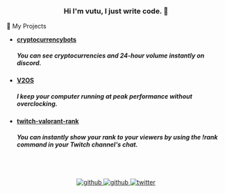 ### <div align="center">Hi I'm vutu, I just write code. 🎴</div>  
  

👾 My Projects  
  

- **[cryptocurrencybots](https://github.com/vutuofficial/cryptocurrency)**<BR><H5>You can see cryptocurrencies and 24-hour volume instantly on discord.  
  

- **[V2OS](https://github.com/vutuofficial/V2OS)**<BR><H5> I keep your computer running at peak performance without overclocking.  
  

- **[twitch-valorant-rank](https://github.com/vutuofficial/twitch-valorant-rank)**<BR><H5>You can instantly show your rank to your viewers by using the !rank command in your Twitch channel's chat.  
  

<br/>

##

<div align="center">
  
<a href="https://discord.gg/users/333697573980340225" target="_blank">
<img src=https://img.shields.io/badge/Discord-%235865F2.svg?style=for-the-badge&logo=discord&logoColor=white alt=github style="margin-bottom: 5px;" />
</a>
  
<a href="https://github.com/vutuofficial" target="_blank">
<img src=https://img.shields.io/badge/github-%2324292e.svg?&style=for-the-badge&logo=github&logoColor=white alt=github style="margin-bottom: 5px;" />
</a>
<a href="https://twitter.com/realvutu" target="_blank">
<img src=https://img.shields.io/badge/twitter-%2300acee.svg?&style=for-the-badge&logo=twitter&logoColor=white alt=twitter style="margin-bottom: 5px;" />
</a>  
</div> 
